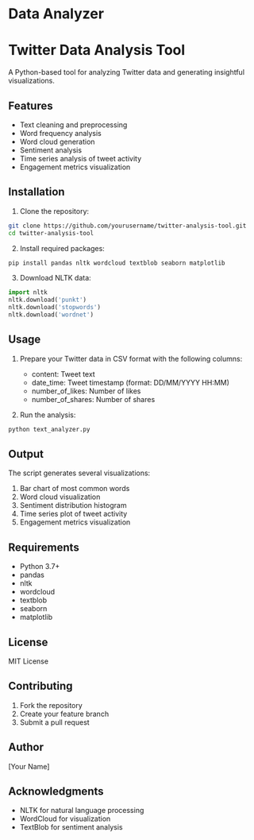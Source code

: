 # Data Analyzer
# Twitter Data Analysis Tool

A Python-based tool for analyzing Twitter data and generating insightful visualizations.

## Features

- Text cleaning and preprocessing
- Word frequency analysis
- Word cloud generation
- Sentiment analysis
- Time series analysis of tweet activity
- Engagement metrics visualization

## Installation

1. Clone the repository:
```bash
git clone https://github.com/yourusername/twitter-analysis-tool.git
cd twitter-analysis-tool
```

2. Install required packages:
```bash
pip install pandas nltk wordcloud textblob seaborn matplotlib
```

3. Download NLTK data:
```python
import nltk
nltk.download('punkt')
nltk.download('stopwords')
nltk.download('wordnet')
```

## Usage

1. Prepare your Twitter data in CSV format with the following columns:
   - content: Tweet text
   - date_time: Tweet timestamp (format: DD/MM/YYYY HH:MM)
   - number_of_likes: Number of likes
   - number_of_shares: Number of shares

2. Run the analysis:
```bash
python text_analyzer.py
```

## Output

The script generates several visualizations:
1. Bar chart of most common words
2. Word cloud visualization
3. Sentiment distribution histogram
4. Time series plot of tweet activity
5. Engagement metrics visualization

## Requirements

- Python 3.7+
- pandas
- nltk
- wordcloud
- textblob
- seaborn
- matplotlib

## License

MIT License

## Contributing

1. Fork the repository
2. Create your feature branch
3. Submit a pull request

## Author

[Your Name]

## Acknowledgments

- NLTK for natural language processing
- WordCloud for visualization
- TextBlob for sentiment analysis
